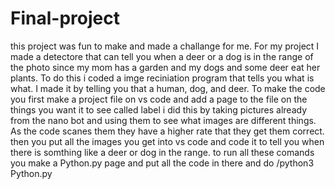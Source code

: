 # Final-project
this project was fun to make and made a challange for me. For my project I made a detectore that can tell you when a deer or a dog is in the range of the photo since my mom has a garden and my dogs and some deer eat her plants. To do this i coded a imge reciniation program that tells you what is what. I made it by telling you that a human, dog, and deer. To make the code you first make a project file on vs code and add a page to the file on the things you want it to see called label i did this by taking pictures already from the nano bot and using them to see what images are different things. As the code scanes them they have a higher rate that they get them correct. then you put all the images you get into vs code and code it to tell you when there is somthing like a deer or dog in the range. to run all these comands you make a Python.py page and put all the code in there and do /python3 Python.py
